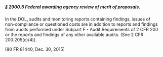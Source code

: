 ##### § 2900.5 Federal awarding agency review of merit of proposals. #####

In the DOL, audits and monitoring reports containing findings, issues of non-compliance or questioned costs are in addition to reports and findings from audits performed under Subpart F - Audit Requirements of 2 CFR 200 or the reports and findings of any other available audits. (See 2 CFR 200.205(c)(4)).

[80 FR 81440, Dec. 30, 2015]